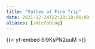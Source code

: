 ```yaml
---
title: "Valley of Fire Trip"
date: 2021-12-24T22:28:18-06:00
aliases: [/microblog]
---
```

{{< yt-embed 6l9KsPN2uuM >}}
